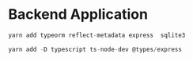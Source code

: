 # Backend Application



```typescript
yarn add typeorm reflect-metadata express  sqlite3 
```
```javascript
yarn add -D typescript ts-node-dev @types/express
```


